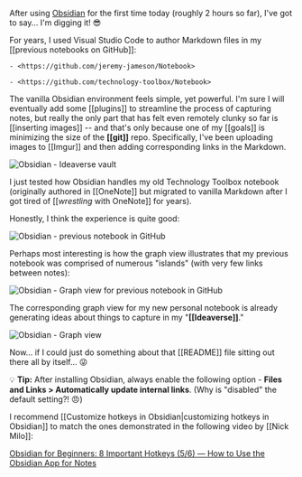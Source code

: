 After using [Obsidian](https://obsidian.md/) for the first time today (roughly 2 hours so far), I've got to say… I'm digging it! 😎

For years, I used Visual Studio Code to author Markdown files in my [[previous notebooks on GitHub]]:

	- <https://github.com/jeremy-jameson/Notebook>

	- <https://github.com/technology-toolbox/Notebook>

The vanilla Obsidian environment feels simple, yet powerful. I'm sure I will eventually add some [[plugins]] to streamline the process of capturing notes, but really the only part that has felt even remotely clunky so far is [[inserting images]] -- and that's only because one of my [[goals]] is minimizing the size of the **[[git]]** repo. Specifically, I've been uploading images to [[Imgur]] and then adding corresponding links in the Markdown.

![Obsidian - Ideaverse vault](https://i.imgur.com/QRRQEBc.png)

I just tested how Obsidian handles my old Technology Toolbox notebook (originally authored in [[OneNote]] but migrated to vanilla Markdown after I got tired of [[*wrestling* with OneNote]] for years).

Honestly, I think the experience is quite good:

![Obsidian - previous notebook in GitHub](https://i.imgur.com/HmRBN7s.png)

Perhaps most interesting is how the graph view illustrates that my previous notebook was comprised of numerous "islands" (with very few links between notes):

![Obsidian - Graph view for previous notebook in GitHub](https://i.imgur.com/8M3CqVO.png)

The corresponding graph view for my new personal notebook is already generating ideas about things to capture in my "**[[Ideaverse]]**."

![Obsidian - Graph view](https://i.imgur.com/Fjn0dJT.png)

Now… if I could just do something about that [[README]] file sitting out there all by itself… 😜

💡 **Tip:** After installing Obsidian, always enable the following option - **Files and Links > Automatically update internal links**. (Why is "disabled" the default setting?! 😠)

I recommend [[Customize hotkeys in Obsidian|customizing hotkeys in Obsidian]] to match the ones demonstrated in the following video by [[Nick Milo]]:

[Obsidian for Beginners: 8 Important Hotkeys (5/6) — How to Use the Obsidian App for Notes](https://www.youtube.com/watch?v=cDcoBMVJsvk)

